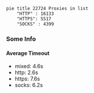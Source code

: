 
```mermaid
pie title 22724 Proxies in list
    "HTTP" : 16133
    "HTTPS": 5517
    "SOCKS" : 4399
```

### Some Info
#### Average Timeout

- mixed: 4.6s
- http: 2.6s
- https: 7.6s
- socks: 6.2s